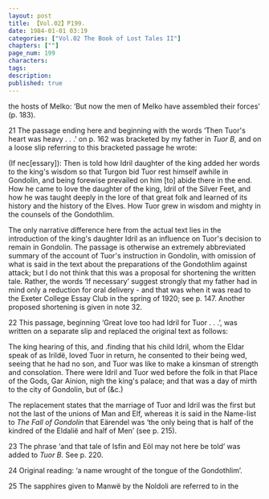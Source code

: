 ```yaml
---
layout: post
title: 【Vol.02】P199.
date: 1984-01-01 03:19
categories: ["Vol.02 The Book of Lost Tales II"]
chapters: [""]
page_num: 199
characters: 
tags: 
description: 
published: true
---
```


<p style="text-indent: 0;">
the hosts of Melko: ‘But now the men of Melko have assembled their forces' (p. 183).
</p>

21     The passage ending here and beginning with the words ‘Then Tuor's heart was heavy . . .’ on p. 162 was bracketed by my father in <I>Tuor B, </I>and on a loose slip referring to this bracketed passage he wrote:

(If nec[essary]): Then is told how Idril daughter of the king added her words to the king's wisdom so that Turgon bid Tuor rest himself awhile in Gondolin, and being forewise prevailed on him [to] abide there in the end. How he came to love the daughter of the king, Idril of the Silver Feet, and how he was taught deeply in the lore of that great folk and learned of its history and the history of the Elves. How Tuor grew in wisdom and mighty in the counsels of the Gondothlim.

The only narrative difference here from the actual text lies in the introduction of the king's daughter Idril as an influence on Tuor's decision to remain in Gondolin. The passage is otherwise an extremely abbreviated summary of the account of Tuor's instruction in Gondolin, with omission of what is said in the text about the preparations of the Gondothlim against attack; but I do not think that this was a proposal for shortening the written tale. Rather, the words ‘If necessary’ suggest strongly that my father had in mind only a reduction for oral delivery - and that was when it was read to the Exeter College Essay Club in the spring of 1920; see p. 147. Another proposed shortening is given in note 32.

22   This passage, beginning ‘Great love too had Idril for Tuor . . .’, was written on a separate slip and replaced the original text as follows:

The king hearing of this, and .finding that his child Idril, whom the Eldar speak of as Irildë, loved Tuor in return, he consented to their being wed, seeing that he had no son, and Tuor was like to make a kinsman of strength and consolation. There were Idril and Tuor wed before the folk in that Place of the Gods, Gar Ainion, nigh the king's palace; and that was a day of mirth to the city of Gondolin, but of (&c.)

The replacement states that the marriage of Tuor and Idril was the first but not the last of the unions of Man and Elf, whereas it is said in the Name-list to <I>The Fall of Gondolin </I>that Eärendel was ‘the only being that is half of the kindred of the Eldalië and half of Men’ (see p. 215).

23   The phrase ‘and that tale of Isfin and Eöl may not here be told’ was added to <I>Tuor B. </I>See p. 220.

24   Original reading: ‘a name wrought of the tongue of the Gondothlim’.

25   The sapphires given to Manwë by the Noldoli are referred to in the

